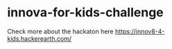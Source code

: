 # innova-for-kids-challenge
Check more about the hackaton here https://innov8-4-kids.hackerearth.com/
